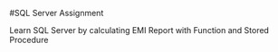 #SQL Server Assignment

Learn SQL Server by calculating EMI Report with Function and Stored Procedure
